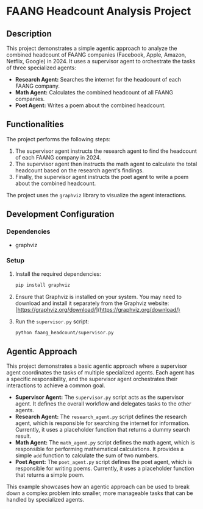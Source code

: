 # FAANG Headcount Analysis Project

## Description

This project demonstrates a simple agentic approach to analyze the combined headcount of FAANG companies (Facebook, Apple, Amazon, Netflix, Google) in 2024. It uses a supervisor agent to orchestrate the tasks of three specialized agents:

*   **Research Agent:** Searches the internet for the headcount of each FAANG company.
*   **Math Agent:** Calculates the combined headcount of all FAANG companies.
*   **Poet Agent:** Writes a poem about the combined headcount.

## Functionalities

The project performs the following steps:

1.  The supervisor agent instructs the research agent to find the headcount of each FAANG company in 2024.
2.  The supervisor agent then instructs the math agent to calculate the total headcount based on the research agent's findings.
3.  Finally, the supervisor agent instructs the poet agent to write a poem about the combined headcount.

The project uses the `graphviz` library to visualize the agent interactions.

## Development Configuration

### Dependencies

*   graphviz

### Setup

1.  Install the required dependencies:

    ```bash
    pip install graphviz
    ```

2.  Ensure that Graphviz is installed on your system. You may need to download and install it separately from the Graphviz website: [https://graphviz.org/download/](https://graphviz.org/download/)

3.  Run the `supervisor.py` script:

    ```bash
    python faang_headcount/supervisor.py
    ```

## Agentic Approach

This project demonstrates a basic agentic approach where a supervisor agent coordinates the tasks of multiple specialized agents. Each agent has a specific responsibility, and the supervisor agent orchestrates their interactions to achieve a common goal.

*   **Supervisor Agent:** The `supervisor.py` script acts as the supervisor agent. It defines the overall workflow and delegates tasks to the other agents.
*   **Research Agent:** The `research_agent.py` script defines the research agent, which is responsible for searching the internet for information. Currently, it uses a placeholder function that returns a dummy search result.
*   **Math Agent:** The `math_agent.py` script defines the math agent, which is responsible for performing mathematical calculations. It provides a simple `add` function to calculate the sum of two numbers.
*   **Poet Agent:** The `poet_agent.py` script defines the poet agent, which is responsible for writing poems. Currently, it uses a placeholder function that returns a simple poem.

This example showcases how an agentic approach can be used to break down a complex problem into smaller, more manageable tasks that can be handled by specialized agents.
